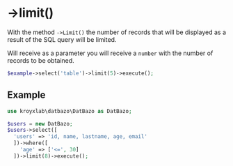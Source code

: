 # ->limit()

With the method `->Limit()` the number of records that will be displayed as a result of the SQL query will be limited.

Will receive as a parameter you will receive a `number` with the number of records to be obtained.

```php
$example->select('table')->limit(5)->execute();
```

## Example

```php
use kroyxlab\datbazo\DatBazo as DatBazo;

$users = new DatBazo;
$users->select([
  'users' => 'id, name, lastname, age, email'
  ])->where([
    'age' => ['<=', 30]
  ])->limit(8)->execute();
```